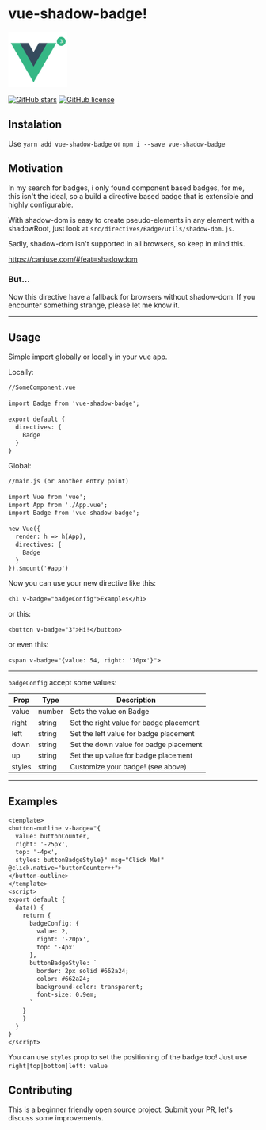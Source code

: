 # vue-shadow-badge!

![logo](https://github.com/WandersonAlves/vue-shadow-badge/blob/master/prints/vue-badge.png?raw=true)

[![GitHub stars](https://img.shields.io/github/stars/WandersonAlves/vue-shadow-badge.svg?style=flat-square)](https://github.com/WandersonAlves/vue-shadow-badge/stargazers)
[![GitHub license](https://img.shields.io/github/license/WandersonAlves/vue-shadow-badge.svg?style=flat-square)](https://github.com/WandersonAlves/vue-shadow-badge)


## Instalation

Use `yarn add vue-shadow-badge` or `npm i --save vue-shadow-badge`

## Motivation

In my search for badges, i only found component based badges, for me, this isn't the ideal, so a build a directive based badge that is extensible and highly configurable.

With shadow-dom is easy to create pseudo-elements in any element with a shadowRoot, just look at `src/directives/Badge/utils/shadow-dom.js`.

Sadly, shadow-dom isn't supported in all browsers, so keep in mind this.

https://caniuse.com/#feat=shadowdom

### But...

Now this directive have a fallback for browsers without shadow-dom. If you encounter something strange, please let me know it.

___

## Usage

Simple import globally or locally in your vue app.

Locally:

```
//SomeComponent.vue

import Badge from 'vue-shadow-badge';

export default {
  directives: {
    Badge
  }
}
```

Global:

```
//main.js (or another entry point)

import Vue from 'vue';
import App from './App.vue';
import Badge from 'vue-shadow-badge';

new Vue({
  render: h => h(App),
  directives: {
    Badge
  }
}).$mount('#app')
```

Now you can use your new directive like this:

`<h1 v-badge="badgeConfig">Examples</h1>`

or this:

`<button v-badge="3">Hi!</button>`

or even this:

`<span v-badge="{value: 54, right: '10px'}">`

___

`badgeConfig` accept some values:

| Prop   | Type   | Description                             |
|--------|--------|-----------------------------------------|
| value  | number | Sets the value on Badge                 |
| right  | string | Set the right value for badge placement |
| left   | string | Set the left value for badge placement  |
| down   | string | Set the down value for badge placement  |
| up     | string | Set the up value for badge placement    |
| styles | string | Customize your badge! (see above)       |

___

## Examples

```
<template>
<button-outline v-badge="{
  value: buttonCounter,
  right: '-25px',
  top: '-4px',
  styles: buttonBadgeStyle}" msg="Click Me!" @click.native="buttonCounter++">
</button-outline>
</template>
<script>
export default {
  data() {
    return {
      badgeConfig: {
        value: 2,
        right: '-20px',
        top: '-4px'
      },
      buttonBadgeStyle: `
        border: 2px solid #662a24;
        color: #662a24;
        background-color: transparent;
        font-size: 0.9em;
      `
    }
    }
  }
}
</script>
```
You can use `styles` prop to set the positioning of the badge too! Just use `right|top|bottom|left: value`

## Contributing

This is a beginner friendly open source project. Submit your PR, let's discuss some improvements.
